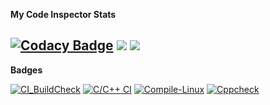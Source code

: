 **My Code Inspector Stats**

[![Codacy Badge](https://app.codacy.com/project/badge/Grade/a3aa0fec792545378300fc0b7ab93bce)](https://www.codacy.com/gh/SHA160/STEPin_MiniProject_CatchTheBall/dashboard?utm_source=github.com&amp;utm_medium=referral&amp;utm_content=SHA160/STEPin_MiniProject_CatchTheBall&amp;utm_campaign=Badge_Grade)
<a>
<img src="https://www.code-inspector.com/project/28265/score/svg"> <img src="https://www.code-inspector.com/project/28265/status/svg">
</a>
----------------------------------------------------------------------------------------------------------------------------------------------------------------------------
**Badges**

[![CI_BuildCheck](https://github.com/SHA160/STEPin_MiniProject_CatchTheBall/actions/workflows/main.yml/badge.svg)](https://github.com/SHA160/STEPin_MiniProject_CatchTheBall/actions/workflows/main.yml)
[![C/C++ CI](https://github.com/SHA160/STEPin_EmbeddedC/actions/workflows/c-cpp.yml/badge.svg)](https://github.com/SHA160/STEPin_EmbeddedC/actions/workflows/c-cpp.yml)
[![Compile-Linux](https://github.com/SHA160/STEPin_EmbeddedC/actions/workflows/Compile.yml/badge.svg)](https://github.com/SHA160/STEPin_EmbeddedC/actions/workflows/Compile.yml)
[![Cppcheck](https://github.com/SHA160/STEPin_EmbeddedC/actions/workflows/CodeQulaity.yml/badge.svg)](https://github.com/SHA160/STEPin_EmbeddedC/actions/workflows/CodeQulaity.yml)
